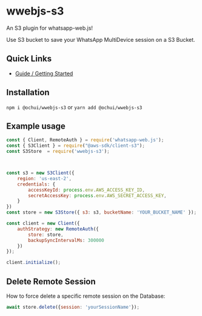 # wwebjs-s3
An S3 plugin for whatsapp-web.js! 

Use S3 bucket to save your WhatsApp MultiDevice session on a S3 Bucket.

## Quick Links

* [Guide / Getting Started](https://wwebjs.dev/guide/authentication.html)

## Installation

`npm i @ochui/wwebjs-s3` or `yarn add @ochui/wwebjs-s3`


## Example usage

```js
const { Client, RemoteAuth } = require('whatsapp-web.js');
const { S3Client } = require("@aws-sdk/client-s3");
const S3Store  = require('wwebjs-s3');



const s3 = new S3Client({
    region: 'us-east-2',
    credentials: {
        accessKeyId: process.env.AWS_ACCESS_KEY_ID,
        secretAccessKey: process.env.AWS_SECRET_ACCESS_KEY,
    }
})
const store = new S3Store({ s3: s3, bucketName: 'YOUR_BUCKET_NAME' });

const client = new Client({
    authStrategy: new RemoteAuth({
        store: store,
        backupSyncIntervalMs: 300000
    })
});

client.initialize();


```

## Delete Remote Session

How to force delete a specific remote session on the Database:

```js
await store.delete({session: 'yourSessionName'});
```